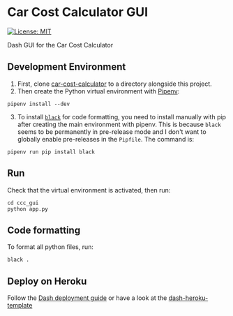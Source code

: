 # Car Cost Calculator GUI

[![License: MIT](https://img.shields.io/badge/License-MIT-yellow.svg)](https://opensource.org/licenses/MIT)

Dash GUI for the Car Cost Calculator

## Development Environment

1. First, clone [car-cost-calculator](https://github.com/DC23/car-cost-calculator) to a directory alongside this project.
2. Then create the Python virtual environment with [Pipenv](https://pipenv.readthedocs.io/en/latest/):

```shell
pipenv install --dev
```

3. To install [`black`](https://github.com/ambv/black) for code formatting, you need to install manually with pip after creating the main environment with pipenv. This is because `black` seems to be permanently in pre-release mode and I don't want to globally enable pre-releases in the `Pipfile`. The command is:

```shell
pipenv run pip install black
```

## Run

Check that the virtual environment is activated, then run:

```shell
cd ccc_gui
python app.py
```

## Code formatting

To format all python files, run:

```shell
black .
```

## Deploy on Heroku

Follow the [Dash deployment guide](https://dash.plot.ly/deployment) or have a look at the [dash-heroku-template](https://github.com/plotly/dash-heroku-template)
